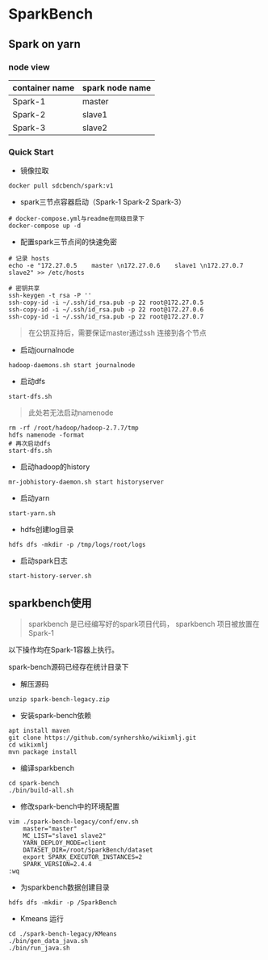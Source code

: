 # SparkBench 
## Spark on yarn 
### node view
container name | spark node name
---|---
Spark-1 | master
Spark-2 | slave1
Spark-3 | slave2
### Quick Start
- 镜像拉取
```
docker pull sdcbench/spark:v1
```
- spark三节点容器启动（Spark-1 Spark-2 Spark-3）
```
# docker-compose.yml与readme在同级目录下
docker-compose up -d
```
- 配置spark三节点间的快速免密
```
# 记录 hosts
echo -e "172.27.0.5    master \n172.27.0.6    slave1 \n172.27.0.7    slave2" >> /etc/hosts

# 密钥共享
ssh-keygen -t rsa -P ''
ssh-copy-id -i ~/.ssh/id_rsa.pub -p 22 root@172.27.0.5
ssh-copy-id -i ~/.ssh/id_rsa.pub -p 22 root@172.27.0.6
ssh-copy-id -i ~/.ssh/id_rsa.pub -p 22 root@172.27.0.7
```
> 在公钥互持后，需要保证master通过ssh 连接到各个节点
- 启动journalnode
```
hadoop-daemons.sh start journalnode
```
- 启动dfs
```
start-dfs.sh
```
> 此处若无法启动namenode
``` 
rm -rf /root/hadoop/hadoop-2.7.7/tmp
hdfs namenode -format
# 再次启动dfs
start-dfs.sh
```
- 启动hadoop的history
```
mr-jobhistory-daemon.sh start historyserver
```
- 启动yarn
```
start-yarn.sh
```
- hdfs创建log目录
```
hdfs dfs -mkdir -p /tmp/logs/root/logs
```
- 启动spark日志
```
start-history-server.sh 
```
## sparkbench使用
> sparkbench 是已经编写好的spark项目代码， sparkbench 项目被放置在Spark-1

以下操作均在Spark-1容器上执行。

spark-bench源码已经存在统计目录下

- 解压源码
```
unzip spark-bench-legacy.zip
```
- 安装spark-bench依赖
```
apt install maven
git clone https://github.com/synhershko/wikixmlj.git
cd wikixmlj
mvn package install
```
- 编译sparkbench
```
cd spark-bench
./bin/build-all.sh
```
- 修改spark-bench中的环境配置
```
vim ./spark-bench-legacy/conf/env.sh
    master="master"
    MC_LIST="slave1 slave2"
    YARN_DEPLOY_MODE=client
    DATASET_DIR=/root/SparkBench/dataset 
    export SPARK_EXECUTOR_INSTANCES=2
    SPARK_VERSION=2.4.4
:wq
```
- 为sparkbench数据创建目录
```
hdfs dfs -mkdir -p /SparkBench
```
- Kmeans 运行
```
cd ./spark-bench-legacy/KMeans
./bin/gen_data_java.sh
./bin/run_java.sh
```